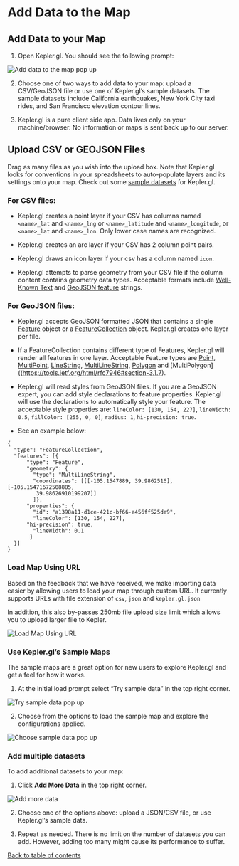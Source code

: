 # Add Data to the Map

## Add Data to your Map
1. Open Kepler.gl. You should see the following prompt:

![Add data to the map pop up](https://d1a3f4spazzrp4.cloudfront.net/kepler.gl/documentation/image42.png "Add data to the map pop up")

2. Choose one of two ways to add data to your map: upload a CSV/GeoJSON file or use one of Kepler.gl’s sample datasets. The sample datasets include California earthquakes, New York City taxi rides, and San Francisco elevation contour lines.

3. Kepler.gl is a pure client side app. Data lives only on your machine/browser.  No information or maps is sent back up to our server.

## Upload CSV or GEOJSON Files

Drag as many files as you wish into the upload box. Note that Kepler.gl looks for conventions in your spreadsheets to auto-populate layers and its settings onto your map.
Check out some [sample datasets](https://github.com/uber-web/kepler.gl-data) for Kepler.gl.

### For CSV files:

- Kepler.gl creates a point layer if  your CSV has columns named `<name>_lat` and `<name>_lng` or `<name>_latitude` and `<name>_longitude`, or `<name>_lat` and `<name>_lon`. Only lower case names are recognized.

- Kepler.gl creates an arc layer if your CSV has 2 column point pairs.

- Kepler.gl draws an icon layer if your csv has a column named `icon`.

- Kepler.gl attempts to parse geometry from your CSV file if the column content contains geometry data types. Acceptable formats include [Well-Known Text](http://www.postgis.net/docs/ST_AsText.html) and [GeoJSON feature](http://geojson.org/) strings.

### For GeoJSON files:

- Kepler.gl accepts GeoJSON formatted JSON that contains a single [Feature](https://tools.ietf.org/html/rfc7946#section-3.2) object or a [FeatureCollection](https://tools.ietf.org/html/rfc7946#section-3.3) object. Kepler.gl creates one layer per file.

- If a FeatureCollection contains different type of Features, Kepler.gl will render all features in one layer. Acceptable Feature types are [Point](https://tools.ietf.org/html/rfc7946#section-3.1.2), [MultiPoint](https://tools.ietf.org/html/rfc7946#section-3.1.3), [LineString](https://tools.ietf.org/html/rfc7946#section-3.1.4), [MultiLineString](https://tools.ietf.org/html/rfc7946#section-3.1.5), [Polygon](https://tools.ietf.org/html/rfc7946#section-3.1.6) and [MultiPolygon]((https://tools.ietf.org/html/rfc7946#section-3.1.7).

- Kepler.gl will read styles from GeoJSON files. If you are a GeoJSON expert, you can add style declarations to feature properties. Kepler.gl will use the declarations to automatically style your feature. The acceptable style properties are: `lineColor: [130, 154, 227]`, `lineWidth: 0.5`, `fillColor: [255, 0, 0]`, `radius: 1`, `hi-precision: true`.

- See an example below:
```
{
  "type": "FeatureCollection",
  "features": [{
      "type": "Feature",
      "geometry": {
        "type": "MultiLineString",
        "coordinates": [[[-105.1547889, 39.9862516], [-105.15471672508885,
         39.98626910199207]]
        ]},
      "properties": {
        "id": "a1398a11-d1ce-421c-bf66-a456ff525de9",
        "lineColor": [130, 154, 227],
	  "hi-precision": true,
        "lineWidth": 0.1
       }
  }]
}
```
### Load Map Using URL

Based on the feedback that we have received, we make importing data easier by allowing users to load your map through custom URL. It currently supports URLs with file extension of `csv`, `json` and `kepler.gl.json`

In addition, this also by-passes 250mb file upload size limit which allows you to upload larger file to Kepler.

![Load Map Using URL](https://d1a3f4spazzrp4.cloudfront.net/kepler.gl/documentation/a-load-map-using-url.gif "Load Map Using URL")

### Use Kepler.gl’s Sample Maps

The sample maps are a great option for new users to explore Kepler.gl and get a feel for how it works.

1. At the initial load prompt select “Try sample data” in the top right corner.

![Try sample data pop up](https://d1a3f4spazzrp4.cloudfront.net/kepler.gl/documentation/image2.png "Try sample data pop up")

2. Choose from the options to load the sample map and explore the configurations applied.

![Choose sample data pop up](https://d1a3f4spazzrp4.cloudfront.net/kepler.gl/documentation/image5.png "Choose sample data pop up")

### Add multiple datasets

To add additional datasets to your map:

1. Click __Add More Data__ in the top right corner.

![Add more data](https://d1a3f4spazzrp4.cloudfront.net/kepler.gl/documentation/image22.png "Add more data")

2. Choose one of the options above: upload a JSON/CSV file, or use Kepler.gl’s sample data.

3. Repeat as needed. There is no limit on the number of datasets you can add. However, adding too many might cause its performance to suffer.

[Back to table of contents](../a-introduction.md)
